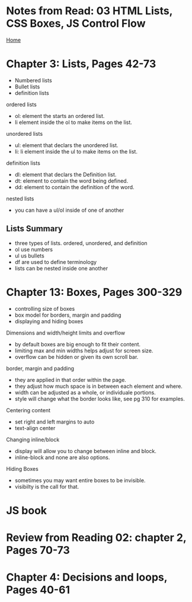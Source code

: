 # Notes from Read: 03 HTML Lists, CSS Boxes, JS Control Flow
[Home](README.md)
# Chapter 3: Lists, Pages 42-73
- Numbered lists <br>
- Bullet lists <br>
- definition lists <br>

ordered lists <br>
- ol: element the starts an ordered list. <br>  
- li element inside the ol to make items on the list. <br>

unordered lists <br>
- ul: element that declars the unordered list. <br>
- li: li element inside the ul to make items on the list.<br>

definition lists <br>
- dl: element that declars the Definition list. <br>
- dt: element to contain the word being defined. <br>
- dd: element to contain the definition of the word. <br>

nested lists <br>
- you can have a ul/ol inside of one of another

## Lists Summary
- three types of lists. ordered, unordered, and definition
- ol use numbers
- ul us bullets
- df are used to define terminology
- lists can be nested inside one another

# Chapter 13: Boxes, Pages 300-329 
- controlling size of boxes <br>
- box model for borders, margin and padding <br>
- displaying and hiding boxes  <br>

Dimensions and width/height limits and overflow
- by default boxes are big enough to fit their content. <br>
- limiting max and min widths helps adjust for screen size. <br>
- overflow can be hidden or given its own scroll bar. <br>

border, margin and padding <br>
- they are applied in that order within the page. <br>
- they adjust how much space is in between each element and where. <br>
- width can be adjusted as a whole, or individuale portions. <br>
- style will change what the border looks like, see pg 310 for examples. <br>

Centering content
- set right and left margins to auto
- text-align center

Changing inline/block
- display will allow you to change between inline and block. <br>
- inline-block and none are also options. <br>

Hiding Boxes
- sometimes you may want entire boxes to be invisible. <br>
- visibilty is the call for that. <br>


# JS book

# Review from Reading 02: chapter 2, Pages 70-73

# Chapter 4: Decisions and loops, Pages 40-61